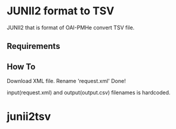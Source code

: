 # JUNII2 format to TSV
JUNII2 that is format of OAI-PMHe convert TSV file.

## Requirements

## How To
Download XML file.
Rename 'request.xml'
Done!

input(request.xml) and output(output.csv) filenames is hardcoded.
# junii2tsv 
